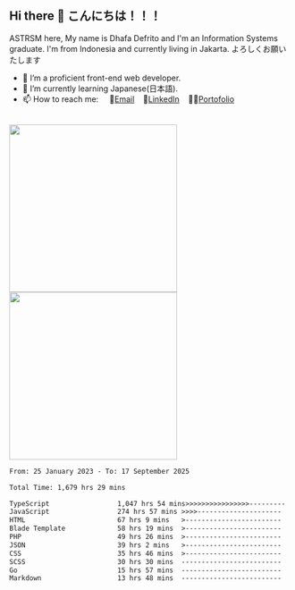 ## Hi there 👋 こんにちは！！！
ASTRSM here, My name is Dhafa Defrito and I'm an Information Systems graduate. I'm from Indonesia and currently living in Jakarta. よろしくお願いたします

- 🔭 I’m a proficient front-end web developer.
- 🌱 I’m currently learning Japanese(日本語).
- 📫 How to reach me: &nbsp;&nbsp;&nbsp;&nbsp;📧[Email](ddefrito@gmail.com)&nbsp;&nbsp;&nbsp;&nbsp;💼[LinkedIn](https://www.linkedin.com/in/dhafad)&nbsp;&nbsp;&nbsp;&nbsp;👨‍🎨[Portofolio](https://ddefrito.vercel.app/)

<br>

<div align="left">
  <img src="https://media1.tenor.com/m/F96DSPtSiSgAAAAd/isekaijoucho-kamitsubaki.gif" height="300" />
	<a href="https://last.fm/user/nerumaeni"><img src="https://lastfm-recently-played.vercel.app/api?user=nerumaeni&count=5" height="300" /></a>
</div=

<!--START_SECTION:waka-->

```txt
From: 25 January 2023 - To: 17 September 2025

Total Time: 1,679 hrs 29 mins

TypeScript                 1,047 hrs 54 mins>>>>>>>>>>>>>>>>---------   62.39 %
JavaScript                 274 hrs 57 mins >>>>---------------------   16.37 %
HTML                       67 hrs 9 mins   >------------------------   04.00 %
Blade Template             58 hrs 19 mins  >------------------------   03.47 %
PHP                        49 hrs 26 mins  >------------------------   02.94 %
JSON                       39 hrs 2 mins   >------------------------   02.32 %
CSS                        35 hrs 46 mins  >------------------------   02.13 %
SCSS                       30 hrs 30 mins  -------------------------   01.82 %
Go                         15 hrs 57 mins  -------------------------   00.95 %
Markdown                   13 hrs 48 mins  -------------------------   00.82 %
```

<!--END_SECTION:waka-->
